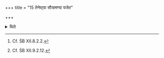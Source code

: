 +++
title = "15 तेनेष्ट्वा सौत्रामण्या यजेत"

+++

<details><summary>थिते</summary>

15. After having performed this (Vājapeya)one should perform the Sautrāmaṇi (offering)[^1] or an offering of milk-mess (Āmikṣā) for Mitra and Varuṇa.[^2]  

[^1]: Cf. ŚB XII.8.2.2.  

[^2]: Cf. ŚB XII.9.2.12.  
</details>
